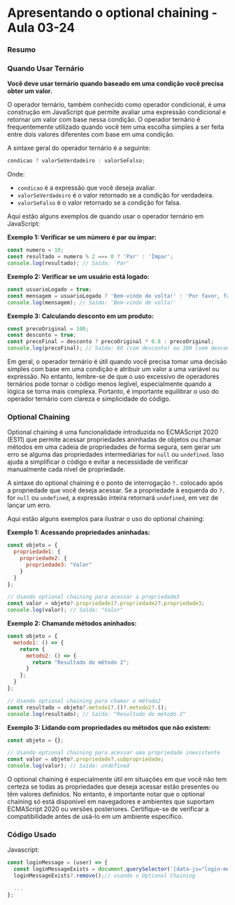 <!--
Antes de publicar a issue, lembre-se de clicar na aba "Preview", para visualizar se a formatação está correta =)
-->

<!-- Escreva/insira as imagens após essa linha -->

# Apresentando o optional chaining - Aula 03-24

### Resumo

### Quando Usar Ternário

**Você deve usar ternário quando baseado em uma condição você precisa obter um valor.**

O operador ternário, também conhecido como operador condicional, é uma construção em JavaScript que permite avaliar uma expressão condicional e retornar um valor com base nessa condição. O operador ternário é frequentemente utilizado quando você tem uma escolha simples a ser feita entre dois valores diferentes com base em uma condição.

A sintaxe geral do operador ternário é a seguinte:

```javascript
condicao ? valorSeVerdadeiro : valorSeFalso;
```

Onde:

- `condicao` é a expressão que você deseja avaliar.
- `valorSeVerdadeiro` é o valor retornado se a condição for verdadeira.
- `valorSeFalso` é o valor retornado se a condição for falsa.

Aqui estão alguns exemplos de quando usar o operador ternário em JavaScript:

**Exemplo 1: Verificar se um número é par ou ímpar:**

```javascript
const numero = 10;
const resultado = numero % 2 === 0 ? 'Par' : 'Ímpar';
console.log(resultado); // Saída: 'Par'
```

**Exemplo 2: Verificar se um usuário está logado:**

```javascript
const usuarioLogado = true;
const mensagem = usuarioLogado ? 'Bem-vindo de volta!' : 'Por favor, faça o login.';
console.log(mensagem); // Saída: 'Bem-vindo de volta!'
```

**Exemplo 3: Calculando desconto em um produto:**

```javascript
const precoOriginal = 100;
const desconto = true;
const precoFinal = desconto ? precoOriginal * 0.8 : precoOriginal;
console.log(precoFinal); // Saída: 80 (com desconto) ou 100 (sem desconto)
```

Em geral, o operador ternário é útil quando você precisa tomar uma decisão simples com base em uma condição e atribuir um valor a uma variável ou expressão. No entanto, lembre-se de que o uso excessivo de operadores ternários pode tornar o código menos legível, especialmente quando a lógica se torna mais complexa. Portanto, é importante equilibrar o uso do operador ternário com clareza e simplicidade do código.

### Optional Chaining

Optional chaining é uma funcionalidade introduzida no ECMAScript 2020 (ES11) que permite acessar propriedades aninhadas de objetos ou chamar métodos em uma cadeia de propriedades de forma segura, sem gerar um erro se alguma das propriedades intermediárias for `null` ou `undefined`. Isso ajuda a simplificar o código e evitar a necessidade de verificar manualmente cada nível de propriedade.

A sintaxe do optional chaining é o ponto de interrogação `?.` colocado após a propriedade que você deseja acessar. Se a propriedade à esquerda do `?.` for `null` ou `undefined`, a expressão inteira retornará `undefined`, em vez de lançar um erro.

Aqui estão alguns exemplos para ilustrar o uso do optional chaining:

**Exemplo 1: Acessando propriedades aninhadas:**

```javascript
const objeto = {
  propriedade1: {
    propriedade2: {
      propriedade3: "Valor"
    }
  }
};

// Usando optional chaining para acessar a propriedade3
const valor = objeto?.propriedade1?.propriedade2?.propriedade3;
console.log(valor); // Saída: "Valor"
```

**Exemplo 2: Chamando métodos aninhados:**

```javascript
const objeto = {
  metodo1: () => {
    return {
      metodo2: () => {
        return "Resultado do método 2";
      }
    };
  }
};

// Usando optional chaining para chamar o método2
const resultado = objeto?.metodo1?.()?.metodo2?.();
console.log(resultado); // Saída: "Resultado do método 2"
```

**Exemplo 3: Lidando com propriedades ou métodos que não existem:**

```javascript
const objeto = {};

// Usando optional chaining para acessar uma propriedade inexistente
const valor = objeto?.propriedade?.subpropriedade;
console.log(valor); // Saída: undefined
```

O optional chaining é especialmente útil em situações em que você não tem certeza se todas as propriedades que deseja acessar estão presentes ou têm valores definidos. No entanto, é importante notar que o optional chaining só está disponível em navegadores e ambientes que suportam ECMAScript 2020 ou versões posteriores. Certifique-se de verificar a compatibilidade antes de usá-lo em um ambiente específico.

### Código Usado

Javascript:

```javascript
const loginMessage = (user) => {
  const loginMessageExists = document.querySelector('[data-js="login-message"]')
  loginMessageExists?.remove();// usando o Optional Chaining

  ...
};
```
